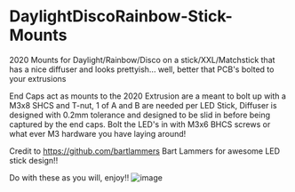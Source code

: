 # DaylightDiscoRainbow-Stick-Mounts

2020 Mounts for Daylight/Rainbow/Disco on a stick/XXL/Matchstick that has a nice diffuser and looks prettyish... well, better that PCB's bolted to your extrusions

End Caps act as mounts to the 2020 Extrusion are a meant to bolt up with a M3x8 SHCS and T-nut, 1 of A and B are needed per LED Stick, Diffuser is designed with 0.2mm tolerance and designed to be slid in before being captured by the end caps. Bolt the LED's in with M3x6 BHCS screws or what ever M3 hardware you have laying around!

Credit to https://github.com/bartlammers Bart Lammers for awesome LED stick design!! 

Do with these as you will, enjoy!!
![image](https://github.com/MugenMicko/DaylightDiscoRainbow-Stick-Mounts/assets/105763933/f0a93d08-b0d8-4c2d-a7ef-237ab3e3708c)
